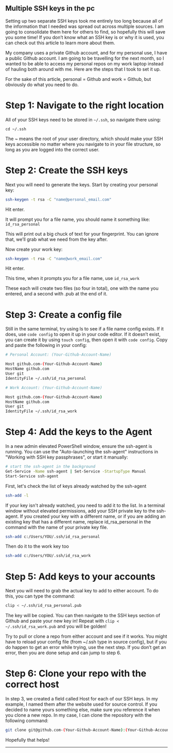 ## Multiple SSH keys in the pc

Setting up two separate SSH keys took me entirely too long because all of the information that I needed was spread out across multiple sources. I am going to consolidate them here for others to find, so hopefully this will save you some time! If you don’t know what an SSH key is or why it is used, you can check out this article to learn more about them.

My company uses a private Github account, and for my personal use, I have a public Github account. I am going to be travelling for the next month, so I wanted to be able to access my personal repos on my work laptop instead of hauling both around with me. Here are the steps that I took to set it up.

For the sake of this article, personal = Github and work = Github, but obviously do what you need to do.

# Step 1: Navigate to the right location
All of your SSH keys need to be stored in `~/.ssh`, so navigate there using:

`cd ~/.ssh`

The ~ means the root of your user directory, which should make your SSH keys accessible no matter where you navigate to in your file structure, so long as you are logged into the correct user.

# Step 2: Create the SSH keys
Next you will need to generate the keys. Start by creating your personal key:

``` bash
ssh-keygen -t rsa -C "name@personal_email.com"
```

Hit enter.

It will prompt you for a file name, you should name it something like: `id_rsa_personal`

This will print out a big chuck of text for your fingerprint. You can ignore that, we’ll grab what we need from the key after.

Now create your work key:
``` bash
ssh-keygen -t rsa -C "name@work_email.com"
```

Hit enter.

This time, when it prompts you for a file name, use `id_rsa_work`

These each will create two files (so four in total), one with the name you entered, and a second with .pub at the end of it.

# Step 3: Create a config file
Still in the same terminal, try using ls to see if a file name config exists. If it does, use `code config` to open it up in your code editor. If it doesn’t exist, you can create it by using `touch config`, then open it with `code config`. Copy and paste the following in your config:

 ``` bash
# Personal Account: (Your-Github-Account-Name)

Host github.com-(Your-Github-Account-Name)
HostName github.com
User git
IdentityFile ~/.ssh/id_rsa_personal

# Work Account: (Your-Github-Account-Name)

Host github.com-(Your-Github-Account-Name)
HostName github.com
User git
IdentityFile ~/.ssh/id_rsa_work

```

# Step 4: Add the keys to the Agent
In a new admin elevated PowerShell window, ensure the ssh-agent is running. You can use the "Auto-launching the ssh-agent" instructions in "Working with SSH key passphrases", or start it manually:
``` bash
# start the ssh-agent in the background
Get-Service -Name ssh-agent | Set-Service -StartupType Manual
Start-Service ssh-agent
```
First, let's check the list of keys already watched by the ssh-agent
```bash
ssh-add -l
```
If your key isn't already watched, you need to add it to the list.
In a terminal window without elevated permissions, add your SSH private key to the ssh-agent. If you created your key with a different name, or if you are adding an existing key that has a different name, replace id_rsa_personal in the command with the name of your private key file.

```bash
ssh-add c:/Users/YOU/.ssh/id_rsa_personal
```
Then do it to the work key too

```bash
ssh-add c:/Users/YOU/.ssh/id_rsa_work
```

# Step 5: Add keys to your accounts
Next you will need to grab the actual key to add to either account. To do this, you can type the command:
``` bash
clip < ~/.ssh/id_rsa_personal.pub
``` 
The key will be copied. You can then navigate to the SSH keys section of Github and paste your new key in! 
Repeat with `clip < ~/.ssh/id_rsa_work.pub` and you will be golden!

Try to pull or clone a repo from either account and see if it works. You might have to reload your config file (from ~/.ssh type in source config), but if you do happen to get an error while trying, use the next step. If you don’t get an error, then you are done setup and can jump to step 6.

# Step 6: Clone your repo with the correct host
In step 3, we created a field called Host for each of our SSH keys. In my example, I named them after the website used for source control. If you decided to name yours something else, make sure you reference it when you clone a new repo. In my case, I can clone the repository with the following command:

``` bash
git clone git@github.com-(Your-Github-Account-Name):(Your-Github-Account-Name)/repo-name.git
```

Hopefully that helps!

---